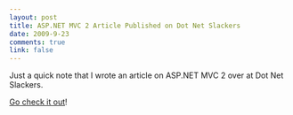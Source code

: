```yaml
--- 
layout: post
title: ASP.NET MVC 2 Article Published on Dot Net Slackers
date: 2009-9-23
comments: true
link: false
---
```

<p>Just a quick note that I wrote an article on ASP.NET MVC 2 over at Dot Net Slackers.</p> <p><a href="http://dotnetslackers.com/articles/aspnet/A-First-Look-at-ASP-NET-MVC-2.aspx" target="_blank">Go check it out</a>!</p>
